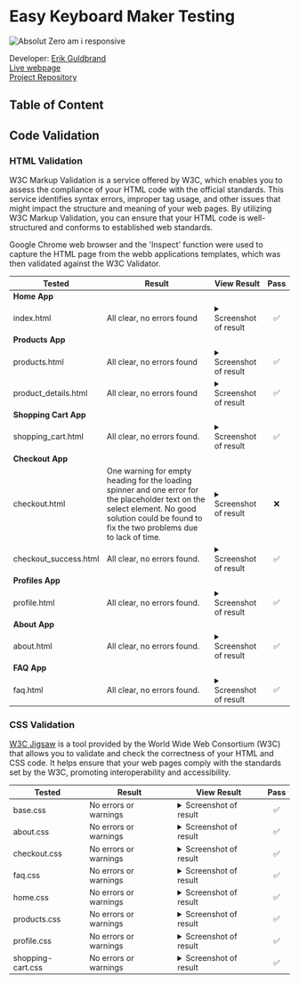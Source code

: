 # Easy Keyboard Maker Testing 

![Absolut Zero am i responsive]()

Developer: [Erik Guldbrand](https://github.com/Tossan99) <br>
[Live webpage](https://absolut-zero-9622981fe97d.herokuapp.com/)<br>
[Project Repository](https://github.com/Tossan99/absolut-zero)<br>


## Table of Content

## Code Validation

### HTML Validation

W3C Markup Validation is a service offered by W3C, which enables you to assess the compliance of your HTML code with the official standards. This service identifies syntax errors, improper tag usage, and other issues that might impact the structure and meaning of your web pages. By utilizing W3C Markup Validation, you can ensure that your HTML code is well-structured and conforms to established web standards.

Google Chrome web browser and the 'Inspect' function were used to capture the HTML page from the webb applications templates, which was then validated against the W3C Validator.


| **Tested** | **Result** | **View Result** | **Pass** |
--- | --- | --- | :---:
| **Home App** |
|index.html| All clear, no errors found | <details><summary>Screenshot of result</summary>![Result](documentation\validator_images\validator-index.JPG)</details>| ✅
| **Products App** |
|products.html| All clear, no errors found | <details><summary>Screenshot of result</summary>![Result](documentation\validator_images\validator-products.JPG)</details>| ✅
|product_details.html| All clear, no errors found | <details><summary>Screenshot of result</summary>![Result](documentation\validator_images\validator-product-details.JPG)</details>| ✅
| **Shopping Cart App** |
|shopping_cart.html| All clear, no errors found. | <details><summary>Screenshot of result</summary>![Result](documentation\validator_images\validator-cart.JPG)</details>| ✅
| **Checkout App** |
|checkout.html| One warning for empty heading for the loading spinner and one error for the placeholder text on the select element. No good solution could be found to fix the two problems due to lack of time. | <details><summary>Screenshot of result</summary>![Result](documentation\validator_images\validator-checkout.JPG)</details>| ❌
|checkout_success.html| All clear, no errors found. | <details><summary>Screenshot of result</summary>![Result](documentation\validator_images\validator-success.JPG)</details>| ✅
| **Profiles App** |
|profile.html| All clear, no errors found. | <details><summary>Screenshot of result</summary>![Result](documentation\validator_images\validator-profile.JPG)</details>| ✅
| **About App** |
|about.html| All clear, no errors found. | <details><summary>Screenshot of result</summary>![Result](documentation\validator_images\validator-about.JPG)</details>| ✅
| **FAQ App** |
|faq.html| All clear, no errors found. | <details><summary>Screenshot of result</summary>![Result](documentation\validator_images\validator-faq.JPG)</details>| ✅

### CSS Validation
[W3C Jigsaw](https://jigsaw.w3.org/css-validator/) is a tool provided by the World Wide Web Consortium (W3C) that allows you to validate and check the correctness of your HTML and CSS code. It helps ensure that your web pages comply with the standards set by the W3C, promoting interoperability and accessibility.

| **Tested** | **Result** | **View Result** | **Pass** |
--- | --- | --- | :---:
|base.css | No errors or warnings |<details><summary>Screenshot of result</summary>![Result](documentation\validator_images\validator-basecss.JPG)</details>| ✅
|about.css | No errors or warnings |<details><summary>Screenshot of result</summary>![Result](documentation\validator_images\validator-aboutcss.JPG)</details>| ✅
|checkout.css | No errors or warnings |<details><summary>Screenshot of result</summary>![Result](documentation\validator_images\validator-checkoutcss.JPG)</details>| ✅
|faq.css | No errors or warnings |<details><summary>Screenshot of result</summary>![Result](documentation\validator_images\validator-faqcss.JPG)</details>| ✅
|home.css | No errors or warnings |<details><summary>Screenshot of result</summary>![Result](documentation\validator_images\validator-homecss.JPG)</details>| ✅
|products.css | No errors or warnings |<details><summary>Screenshot of result</summary>![Result](documentation\validator_images\validator-productscss.JPG)</details>| ✅
|profile.css | No errors or warnings |<details><summary>Screenshot of result</summary>![Result](documentation\validator_images\validator-profilecsss.JPG)</details>| ✅
|shopping-cart.css | No errors or warnings |<details><summary>Screenshot of result</summary>![Result](documentation\validator_images\validator-shopping-cartcss.JPG)</details>| ✅

